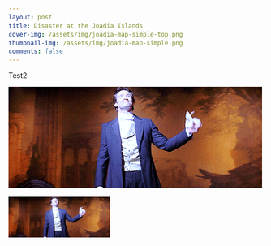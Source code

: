 ```yaml
---
layout: post
title: Disaster at the Joadia Islands
cover-img: /assets/img/joadia-map-simple-top.png
thumbnail-img: /assets/img/joadia-map-simple.png
comments: false
---
```


Test2

![giftest](/assets/img/giftest.gif )

<img src="assets/img/giftest.gif" alt="drawing" width="200" />
